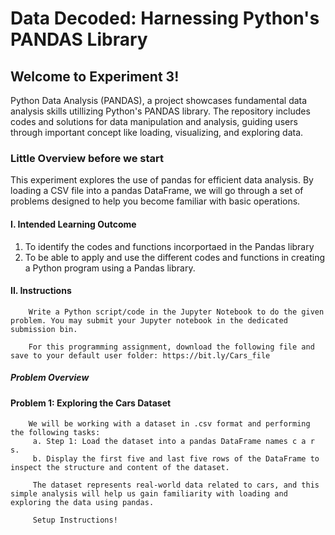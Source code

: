 # Data Decoded: Harnessing Python's PANDAS Library

## Welcome to Experiment 3!
Python Data Analysis (PANDAS), a project showcases fundamental data analysis skills utillizing Python's PANDAS library. The repository includes codes and solutions for data manipulation and analysis, guiding users through important concept like loading, visualizing, and exploring data.

### Little Overview before we start
This experiment explores the use of pandas for efficient data analysis. By loading a CSV file into a pandas DataFrame, we will go through a set of problems designed to help you become familiar with basic operations.

#### I. Intended Learning Outcome
1. To identify the codes and functions incorportaed in the Pandas library
2. To be able to apply and use the different codes and functions in creating a Python program using a Pandas library.

#### II. Instructions
        Write a Python script/code in the Jupyter Notebook to do the given problem. You may submit your Jupyter notebook in the dedicated submission bin.

        For this programming assignment, download the following file and save to your default user folder: https://bit.ly/Cars_file

##### Problem Overview
#### Problem 1: Exploring the Cars Dataset
        We will be working with a dataset in .csv format and performing the following tasks:
         a. Step 1: Load the dataset into a pandas DataFrame names c a r s.
         b. Display the first five and last five rows of the DataFrame to inspect the structure and content of the dataset.

         The dataset represents real-world data related to cars, and this simple analysis will help us gain familiarity with loading and exploring the data using pandas.

         Setup Instructions!
 
